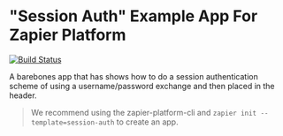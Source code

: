 # "Session Auth" Example App For Zapier Platform

[![Build Status](https://travis-ci.org/zapier/zapier-platform-example-app-session-auth.svg?branch=master)](https://travis-ci.org/zapier/zapier-platform-example-app-session-auth)

A barebones app that has shows how to do a session authentication scheme of using a username/password exchange and then placed in the header.

> We recommend using the zapier-platform-cli and `zapier init --template=session-auth` to create an app.
